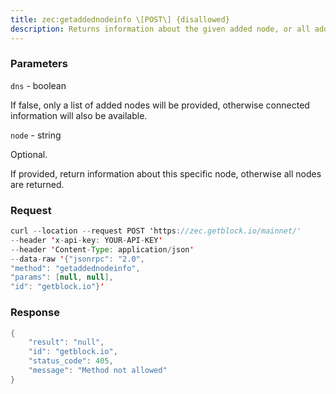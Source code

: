 ```yaml
---
title: zec:getaddednodeinfo \[POST\] {disallowed}
description: Returns information about the given added node, or all added nodes.If dns is false, only a list of added nodes will be provided, otherwiseconnected information will also be available.
---
```


### Parameters


`dns` - boolean

If false, only a list of added nodes will be provided, otherwise
connected information will also be available.

`node` - string

Optional.

If provided, return information about this specific node, otherwise all
nodes are returned.

### Request

``` java
curl --location --request POST 'https://zec.getblock.io/mainnet/' 
--header 'x-api-key: YOUR-API-KEY' 
--header 'Content-Type: application/json' 
--data-raw '{"jsonrpc": "2.0",
"method": "getaddednodeinfo",
"params": [null, null],
"id": "getblock.io"}'
```

###  Response

``` java
{
    "result": "null",
    "id": "getblock.io",
    "status_code": 405,
    "message": "Method not allowed"
}
```

